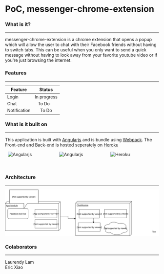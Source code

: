 # PoC, messenger-chrome-extension

### What is it?
---
messenger-chrome-extension is a chrome extension that opens a popup which will allow the user to chat with their Facebook friends without having to switch tabs. This can be useful when you only want to send a quick message without having to look away from your favorite youtube video or if you're just browsing the internet.

### Features
---
| Feature       | Status        | 
| ------------- |:-------------:| 
| Login         | In progress   | 
| Chat          | To Do         | 
| Notification  | To Do         |

### What is it built on
---
This application is built with [Angularjs](https://angularjs.org/) and is bundle using [Webpack](https://webpack.github.io/).
The Front-end and Back-end is hosted seperately on [Heroku](https://www.heroku.com/) 
<div style="display:flex; justify-content:space-around">
  <img src="https://upload.wikimedia.org/wikipedia/commons/thumb/c/ca/AngularJS_logo.svg/1000px-AngularJS_logo.svg.png"        alt="Angularjs" width="150px" height="40px">
  <img src="https://cdn-images-1.medium.com/max/1920/1*gdoQ1_5OID90wf1eLTFvWw.png" alt="Angularjs" width="150px"     height="50px">
  <img src="https://www-assets3.herokucdn.com/assets/logo-purple-08fb38cebb99e3aac5202df018eb337c5be74d5214768c90a8198c97420e4201.svg" alt="Heroku" width="150px" height="40px">
</div>

### Architecture
---
![Alt text](/Architectural-Diagram.svg?raw=true "Optional Title")

### Colaborators
---
Laurendy Lam <br/>
Eric Xiao


 

